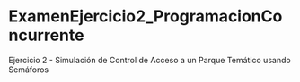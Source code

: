 # ExamenEjercicio2_ProgramacionConcurrente
Ejercicio 2 - Simulación de Control de Acceso a un Parque Temático usando Semáforos
